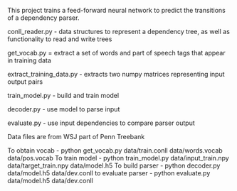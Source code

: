 This project trains a feed-forward neural network to predict the transitions of a dependency parser.

conll_reader.py - data structures to represent a dependency tree, as well as functionality to read and write trees

get_vocab.py = extract a set of words and part of speech tags that appear in training data

extract_training_data.py - extracts two numpy matrices representing input output pairs

train_model.py - build and train model

decoder.py - use model to parse input

evaluate.py - use input dependencies to compare parser output

Data files are from WSJ part of Penn Treebank

To obtain vocab - python get_vocab.py data/train.conll data/words.vocab data/pos.vocab
To train model - python train_model.py data/input_train.npy data/target_train.npy data/model.h5
To build parser - python decoder.py data/model.h5 data/dev.conll
to evaluate parser - python evaluate.py data/model.h5 data/dev.conll


